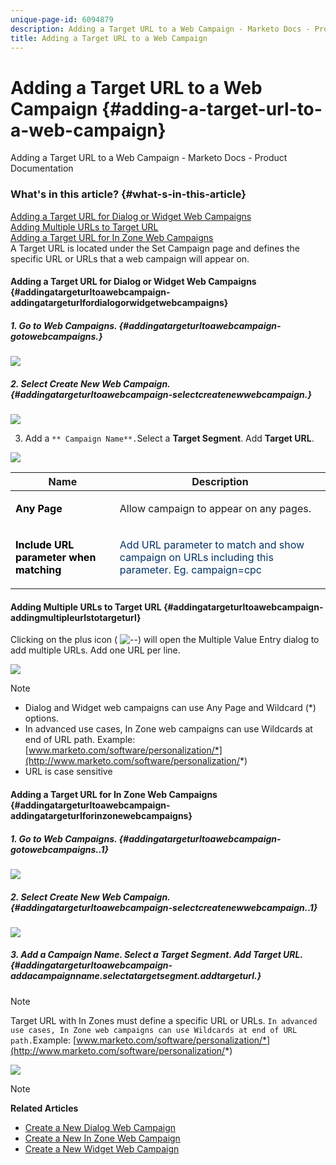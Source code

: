 ```yaml
---
unique-page-id: 6094879
description: Adding a Target URL to a Web Campaign - Marketo Docs - Product Documentation
title: Adding a Target URL to a Web Campaign
---
```


# Adding a Target URL to a Web Campaign {#adding-a-target-url-to-a-web-campaign}

Adding a Target URL to a Web Campaign - Marketo Docs - Product Documentation

### What's in this article? {#what-s-in-this-article}

[Adding a Target URL for Dialog or Widget Web Campaigns](#addingatargeturltoawebcampaign-addingatargeturlfordialogorwidgetwebcampaigns)  
[Adding Multiple URLs to Target URL](#addingatargeturltoawebcampaign-addingmultipleurlstotargeturl)  
[Adding a Target URL for In Zone Web Campaigns](#addingatargeturltoawebcampaign-addingatargeturlforinzonewebcampaigns)  
A Target URL is located under the Set Campaign page and defines the specific URL or URLs that a web campaign will appear on.

#### Adding a Target URL for Dialog or Widget Web Campaigns {#addingatargeturltoawebcampaign-addingatargeturlfordialogorwidgetwebcampaigns}

##### 1. Go to Web Campaigns. {#addingatargeturltoawebcampaign-gotowebcampaigns.}

![](assets/web-campaigns-hand-5.jpg)

##### 2. Select Create New Web Campaign. {#addingatargeturltoawebcampaign-selectcreatenewwebcampaign.}

![](assets/create-new-web-campaign-hand.jpg)

3. Add a `** Campaign Name**.`Select a **Target Segment**. Add **Target URL**.

![](assets/set-web-campaign-hands.jpg)

<table class="confluenceTable"> 
 <thead> 
  <tr> 
   <th colspan="1" rowspan="1">Name</th> 
   <th colspan="1" rowspan="1">Description</th> 
  </tr> 
 </thead> 
 <tbody> 
  <tr> 
   <td colspan="1" rowspan="1"><strong><span style="color: rgb(0,0,0);">Any Page</span></strong></td> 
   <td colspan="1" rowspan="1"><p>Allow campaign to appear on any pages.</p></td> 
  </tr> 
  <tr> 
   <td colspan="1" rowspan="1"><p><strong><span style="color: rgb(0,0,0);">Include URL parameter when matching</span></strong></p></td> 
   <td colspan="1" rowspan="1"><span style="color: rgb(0,51,102);">Add URL parameter to match and show campaign on URLs including this parameter. Eg. campaign=cpc</span></td> 
  </tr> 
 </tbody> 
</table>

#### Adding Multiple URLs to Target URL {#addingatargeturltoawebcampaign-addingmultipleurlstotargeturl}

Clicking on the plus icon ( ![--](assets/image2015-2-18-8-3a40-3a59.png)) will open the Multiple Value Entry dialog to add multiple URLs. Add one URL per line.

![](assets/image2015-2-23-18-3a15-3a57.png)

>[!NOTE]
>
>* Dialog and Widget web campaigns can use Any Page and Wildcard (&#42;) options.
>* In advanced use cases, In Zone web campaigns can use Wildcards at end of URL path. Example: [www.marketo.com/software/personalization/*](http://www.marketo.com/software/personalization/*)
>* URL is case sensitive
>

#### Adding a Target URL for In Zone Web Campaigns {#addingatargeturltoawebcampaign-addingatargeturlforinzonewebcampaigns}

##### 1. Go to Web Campaigns. {#addingatargeturltoawebcampaign-gotowebcampaigns..1}

![](assets/web-campaigns-hand-5.jpg)

##### 2. Select Create New Web Campaign. {#addingatargeturltoawebcampaign-selectcreatenewwebcampaign..1}

![](assets/create-new-web-campaign-hand.jpg)

##### 3. Add a Campaign Name. Select a Target Segment. Add Target URL. {#addingatargeturltoawebcampaign-addacampaignname.selectatargetsegment.addtargeturl.}

>[!NOTE]
>
>Target URL with In Zones must define a specific URL or URLs. `In advanced use cases, In Zone web campaigns can use Wildcards at end of URL path.`Example: [www.marketo.com/software/personalization/*](http://www.marketo.com/software/personalization/*)

![](assets/set-web-campaign-multiple-hands.jpg)

>[!NOTE]
>
>**Related Articles**
>
>* [Create a New Dialog Web Campaign](create-a-new-dialog-web-campaign.md)
>* [Create a New In Zone Web Campaign](create-a-new-in-zone-web-campaign.md)
>* [Create a New Widget Web Campaign](create-a-new-widget-web-campaign.md)
>

